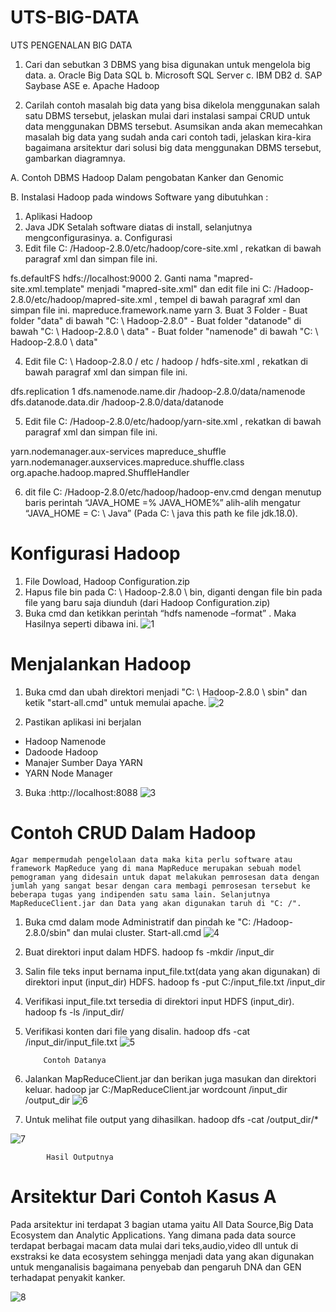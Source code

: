 # UTS-BIG-DATA
UTS PENGENALAN BIG DATA
1.	Cari dan sebutkan 3 DBMS yang bisa digunakan untuk mengelola big data.
a.	Oracle Big Data SQL
b.	Microsoft SQL Server
c.	IBM DB2
d.	SAP Saybase ASE
e.	Apache Hadoop

2.	Carilah contoh masalah big data yang bisa dikelola menggunakan salah satu DBMS tersebut, jelaskan mulai dari instalasi sampai CRUD untuk data menggunakan DBMS tersebut. Asumsikan anda akan memecahkan masalah big data yang sudah anda cari contoh tadi, jelaskan kira-kira bagaimana arsitektur dari solusi big data menggunakan DBMS tersebut, gambarkan diagramnya.

A.	Contoh DBMS Hadoop  Dalam pengobatan Kanker dan Genomic

B.	Instalasi Hadoop pada windows
Software yang dibutuhkan :
1.	Aplikasi Hadoop
2.	Java JDK
Setalah software diatas di install, selanjutnya mengconfigurasinya.
a.	Configurasi
1.	Edit file C: /Hadoop-2.8.0/etc/hadoop/core-site.xml , rekatkan di bawah paragraf xml dan simpan file ini. 
<configuration>
   <property>
       <name>fs.defaultFS</name>
       <value>hdfs://localhost:9000</value>
   </property>
</configuration>
2.	Ganti nama "mapred-site.xml.template" menjadi "mapred-site.xml" dan edit file ini C: /Hadoop-2.8.0/etc/hadoop/mapred-site.xml , tempel di bawah paragraf xml dan simpan file ini.
<configuration>
   <property>
       <name>mapreduce.framework.name</name>
       <value>yarn</value>
   </property>
</configuration>
3.	Buat 3 Folder
-	Buat folder "data" di bawah "C: \ Hadoop-2.8.0"
-	Buat folder "datanode" di bawah "C: \ Hadoop-2.8.0 \ data"
-	Buat folder "namenode" di bawah "C: \ Hadoop-2.8.0 \ data"

4.	Edit file C: \ Hadoop-2.8.0 / etc / hadoop / hdfs-site.xml , rekatkan di bawah paragraf xml dan simpan file ini.
<configuration>
   <property>
       <name>dfs.replication</name>
       <value>1</value>
   </property>
   <property>
       <name>dfs.namenode.name.dir</name>
       <value>/hadoop-2.8.0/data/namenode</value>
   </property>
   <property>
       <name>dfs.datanode.data.dir</name>
       <value>/hadoop-2.8.0/data/datanode</value>
   </property>
</configuration>

5.	Edit file C: /Hadoop-2.8.0/etc/hadoop/yarn-site.xml , rekatkan di bawah paragraf xml dan simpan file ini.
<configuration>
   <property>
    	<name>yarn.nodemanager.aux-services</name>
    	<value>mapreduce_shuffle</value>
   </property>
   <property>
      	<name>yarn.nodemanager.auxservices.mapreduce.shuffle.class</name>  
	<value>org.apache.hadoop.mapred.ShuffleHandler</value>
   </property>
</configuration>
	
6.	dit file C: /Hadoop-2.8.0/etc/hadoop/hadoop-env.cmd dengan menutup baris perintah “JAVA_HOME =% JAVA_HOME%” alih-alih mengatur “JAVA_HOME = C: \ Java” (Pada C: \ java this path ke file jdk.18.0).

	


# Konfigurasi Hadoop
1.	File Dowload, Hadoop Configuration.zip
2.	Hapus file bin pada C: \ Hadoop-2.8.0 \ bin, diganti dengan file bin pada file yang baru saja diunduh (dari Hadoop Configuration.zip)
3.	Buka cmd dan ketikkan perintah “hdfs namenode –format” . Maka Hasilnya seperti dibawa ini.
![1](https://user-images.githubusercontent.com/55679463/77932686-78042600-72e0-11ea-9903-a4ab2a8c9e8f.PNG)

# Menjalankan Hadoop
1.	Buka cmd dan ubah direktori menjadi "C: \ Hadoop-2.8.0 \ sbin" dan ketik "start-all.cmd" untuk memulai apache.
 ![2](https://user-images.githubusercontent.com/55679463/77933079-feb90300-72e0-11ea-95a4-1099eeda4932.PNG)

2.	Pastikan aplikasi ini berjalan
-	Hadoop Namenode
-	Dadoode Hadoop
-	Manajer Sumber Daya YARN
-	YARN Node Manager
3.	Buka :http://localhost:8088
 ![3](https://user-images.githubusercontent.com/55679463/77933237-28722a00-72e1-11ea-8204-31017852693d.PNG)

# Contoh CRUD Dalam Hadoop
	Agar mempermudah pengelolaan data maka kita perlu software atau framework MapReduce yang di mana MapReduce merupakan sebuah model pemograman yang didesain untuk dapat melakukan pemrosesan data dengan jumlah yang sangat besar dengan cara membagi pemrosesan tersebut ke beberapa tugas yang indipenden satu sama lain. Selanjutnya MapReduceClient.jar dan Data yang akan digunakan taruh di "C: /".
1.	Buka cmd dalam mode Administratif dan pindah ke "C: /Hadoop-2.8.0/sbin" dan mulai cluster.
Start-all.cmd
 ![4](https://user-images.githubusercontent.com/55679463/77933309-3a53cd00-72e1-11ea-93b8-5c4da01d4fe6.PNG)

2.	Buat direktori input dalam HDFS.
hadoop fs -mkdir /input_dir


3.	Salin file teks input bernama input_file.txt(data yang akan digunakan) di direktori input (input_dir) HDFS.
hadoop fs -put C:/input_file.txt /input_dir
4.	Verifikasi input_file.txt tersedia di direktori input HDFS (input_dir).
hadoop fs -ls /input_dir/
5.	Verifikasi konten dari file yang disalin.
hadoop dfs -cat /input_dir/input_file.txt
![5](https://user-images.githubusercontent.com/55679463/77933387-4f306080-72e1-11ea-8cb1-716ca0b27608.PNG)
 
			Contoh Datanya

6.	Jalankan MapReduceClient.jar dan berikan juga masukan dan direktori keluar.
hadoop jar C:/MapReduceClient.jar wordcount /input_dir /output_dir
![6](https://user-images.githubusercontent.com/55679463/77933454-68d1a800-72e1-11ea-97cb-965b15e7ae45.PNG)

 
7.	Untuk melihat file output yang dihasilkan.
hadoop dfs -cat /output_dir/*

![7](https://user-images.githubusercontent.com/55679463/77933517-7c7d0e80-72e1-11ea-93fc-3ab2b7b6ac4b.PNG)
 
			Hasil Outputnya
# Arsitektur Dari Contoh Kasus A
Pada arsitektur ini terdapat 3 bagian utama yaitu All Data Source,Big Data Ecosystem dan Analytic Applications. Yang dimana pada data source terdapat berbagai macam data mulai dari teks,audio,video dll untuk di exstraksi ke data ecosystem sehingga menjadi data yang akan digunakan untuk menganalisis bagaimana penyebab dan pengaruh DNA dan GEN terhadapat penyakit kanker.

![8](https://user-images.githubusercontent.com/55679463/77933558-89016700-72e1-11ea-9336-736e9e4d3bf6.PNG)


 
